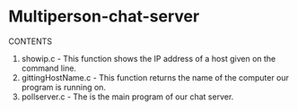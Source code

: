 # Multiperson-chat-server
CONTENTS
1. showip.c - This function shows the IP address of a host given on the command line.
2. gittingHostName.c - This function returns the name of the computer our program is running on.
3. pollserver.c - The is the main program of our chat server.
